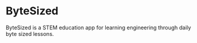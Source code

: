 # ByteSized
ByteSized is a STEM education app for learning engineering through daily byte sized lessons.

